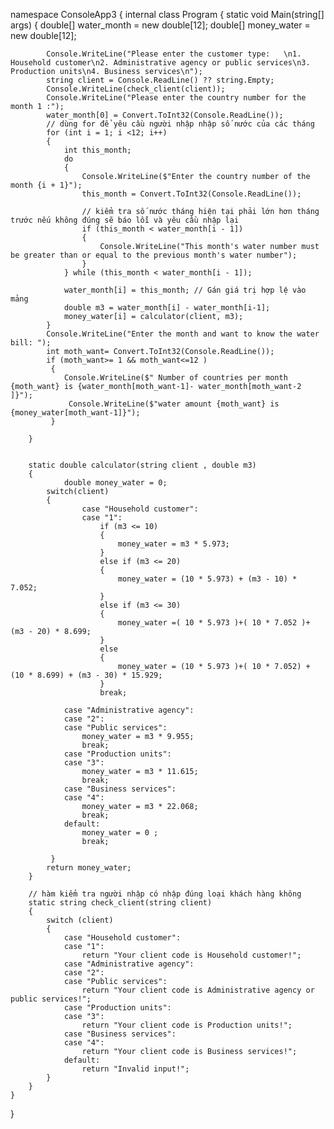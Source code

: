 
namespace ConsoleApp3
{
    internal class Program
    {
        static void Main(string[] args)
        {
            double[] water_month = new double[12];
            double[] money_water = new double[12];

            Console.WriteLine("Please enter the customer type:   \n1. Household customer\n2. Administrative agency or public services\n3. Production units\n4. Business services\n");
            string client = Console.ReadLine() ?? string.Empty;
            Console.WriteLine(check_client(client));
            Console.WriteLine("Please enter the country number for the month 1 :");
            water_month[0] = Convert.ToInt32(Console.ReadLine());
            // dùng for để yêu cầu người nhập nhập số nước của các tháng 
            for (int i = 1; i <12; i++)
            {
                int this_month;
                do
                {
                    Console.WriteLine($"Enter the country number of the month {i + 1}");
                    this_month = Convert.ToInt32(Console.ReadLine());

                    // kiểm tra số nước tháng hiện tại phải lớn hơn tháng trước nếu không đúng sẽ báo lỗi và yêu cầu nhập lại 
                    if (this_month < water_month[i - 1])
                    {
                        Console.WriteLine("This month's water number must be greater than or equal to the previous month's water number");
                    }
                } while (this_month < water_month[i - 1]);

                water_month[i] = this_month; // Gán giá trị hợp lệ vào mảng
                double m3 = water_month[i] - water_month[i-1];
                money_water[i] = calculator(client, m3);
            }
            Console.WriteLine("Enter the month and want to know the water bill: ");
            int moth_want= Convert.ToInt32(Console.ReadLine());
            if (moth_want>= 1 && moth_want<=12 )
             {
                Console.WriteLine($" Number of countries per month {moth_want} is {water_month[moth_want-1]- water_month[moth_want-2 ]}");
                 Console.WriteLine($"water amount {moth_want} is {money_water[moth_want-1]}");
             }

        }


        static double calculator(string client , double m3)
        {
                double money_water = 0; 
            switch(client)
            {
                    case "Household customer":
                    case "1":
                        if (m3 <= 10)
                        {
                            money_water = m3 * 5.973;
                        }
                        else if (m3 <= 20)
                        {
                            money_water = (10 * 5.973) + (m3 - 10) * 7.052;
                        }
                        else if (m3 <= 30)
                        {
                            money_water =( 10 * 5.973 )+( 10 * 7.052 )+ (m3 - 20) * 8.699;
                        }
                        else
                        {
                            money_water = (10 * 5.973 )+( 10 * 7.052) + (10 * 8.699) + (m3 - 30) * 15.929;
                        }
                        break;

                case "Administrative agency":
                case "2":
                case "Public services":
                    money_water = m3 * 9.955;
                    break;
                case "Production units":
                case "3":
                    money_water = m3 * 11.615;
                    break;
                case "Business services":
                case "4":
                    money_water = m3 * 22.068;
                    break;
                default:
                    money_water = 0 ;
                    break;

             }
            return money_water; 
        }
         
        // hàm kiểm tra người nhập có nhập đúng loại khách hàng không 
        static string check_client(string client)
        {
            switch (client)
            {
                case "Household customer":
                case "1":
                    return "Your client code is Household customer!";
                case "Administrative agency":
                case "2":
                case "Public services":
                    return "Your client code is Administrative agency or public services!";
                case "Production units":
                case "3":
                    return "Your client code is Production units!";
                case "Business services":
                case "4":
                    return "Your client code is Business services!";
                default:
                    return "Invalid input!";
            }
        }
    }
}
